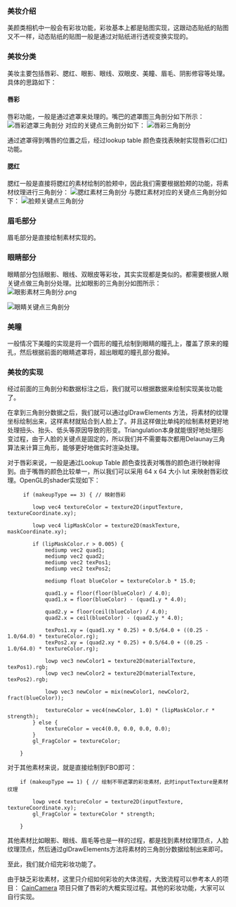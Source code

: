 ### 美妆介绍
美颜类相机中一般会有彩妆功能，彩妆基本上都是贴图实现，这跟动态贴纸的贴图又不一样，动态贴纸的贴图一般是通过对贴纸进行透视变换实现的。

### 美妆分类
美妆主要包括唇彩、腮红、眼影、眼线、双眼皮、美瞳、眉毛、阴影修容等处理。具体的思路如下：

#### 唇彩
唇彩功能，一般是通过遮罩来处理的。嘴巴的遮罩图三角剖分如下所示：
![唇彩遮罩三角剖分](https://upload-images.jianshu.io/upload_images/2103804-f3fa2a876b1e2fc8.png?imageMogr2/auto-orient/strip%7CimageView2/2/w/1240)
对应的关键点三角剖分如下：
![唇彩三角剖分](https://upload-images.jianshu.io/upload_images/2103804-35c53994bac8c88f.jpg?imageMogr2/auto-orient/strip%7CimageView2/2/w/1240)

通过遮罩得到嘴唇的位置之后，经过lookup table 颜色查找表映射实现唇彩(口红)功能。

#### 腮红
腮红一般是直接将腮红的素材绘制的脸颊中，因此我们需要根据脸颊的功能，将素材纹理进行三角剖分：
![腮红素材三角剖分](https://upload-images.jianshu.io/upload_images/2103804-4f5f00f176135d85.png?imageMogr2/auto-orient/strip%7CimageView2/2/w/1240)
与腮红素材对应的关键点三角剖分如下：
![脸颊关键点三角剖分](https://upload-images.jianshu.io/upload_images/2103804-9511642f4a41c394.jpg?imageMogr2/auto-orient/strip%7CimageView2/2/w/1240)

### 眉毛部分
眉毛部分是直接绘制素材实现的。

### 眼睛部分
眼睛部分包括眼影、眼线、双眼皮等彩妆，其实实现都是类似的。都需要根据人眼关键点做三角剖分处理。比如眼影的三角剖分如图所示：
![眼影素材三角剖分.png](https://upload-images.jianshu.io/upload_images/2103804-65fb449e82b66e77.png?imageMogr2/auto-orient/strip%7CimageView2/2/w/1240)

![眼睛关键点三角剖分](https://upload-images.jianshu.io/upload_images/2103804-217aa99a6dffa007.jpg?imageMogr2/auto-orient/strip%7CimageView2/2/w/1240)

### 美瞳
一般情况下美瞳的实现是将一个圆形的瞳孔绘制到眼睛的瞳孔上，覆盖了原来的瞳孔，然后根据前面的眼睛遮罩将，超出眼眶的瞳孔部分裁掉。

### 美妆的实现
经过前面的三角剖分和数据标注之后，我们就可以根据数据来绘制实现美妆功能了。

在拿到三角剖分数据之后，我们就可以通过glDrawElements 方法，将素材的纹理坐标绘制出来，这样素材就贴合到人脸上了。并且这样做比单纯的绘制素材更好地处理扭头、抬头、低头等原因导致的形变。Triangulation本身就能很好地处理形变过程，由于人脸的关键点是固定的，所以我们并不需要每次都用Delaunay三角算法来计算三角形，能够更好地做实时渲染处理。

对于唇彩来说，一般是通过Lookup Table 颜色查找表对嘴唇的颜色进行映射得到。由于嘴唇的颜色比较单一，所以我们可以采用 64 x 64 大小 lut 来映射唇彩纹理。OpenGL的shader实现如下：
```
     if (makeupType == 3) { // 映射唇彩

        lowp vec4 textureColor = texture2D(inputTexture, textureCoordinate.xy);

        lowp vec4 lipMaskColor = texture2D(maskTexture, maskCoordinate.xy);

        if (lipMaskColor.r > 0.005) {
            mediump vec2 quad1;
            mediump vec2 quad2;
            mediump vec2 texPos1;
            mediump vec2 texPos2;

            mediump float blueColor = textureColor.b * 15.0;

            quad1.y = floor(floor(blueColor) / 4.0);
            quad1.x = floor(blueColor) - (quad1.y * 4.0);

            quad2.y = floor(ceil(blueColor) / 4.0);
            quad2.x = ceil(blueColor) - (quad2.y * 4.0);

            texPos1.xy = (quad1.xy * 0.25) + 0.5/64.0 + ((0.25 - 1.0/64.0) * textureColor.rg);
            texPos2.xy = (quad2.xy * 0.25) + 0.5/64.0 + ((0.25 - 1.0/64.0) * textureColor.rg);

            lowp vec3 newColor1 = texture2D(materialTexture, texPos1).rgb;
            lowp vec3 newColor2 = texture2D(materialTexture, texPos2).rgb;

            lowp vec3 newColor = mix(newColor1, newColor2, fract(blueColor));

            textureColor = vec4(newColor, 1.0) * (lipMaskColor.r * strength);
        } else {
            textureColor = vec4(0.0, 0.0, 0.0, 0.0);
        }
        gl_FragColor = textureColor;

    }
```
对于其他素材来说，就是直接绘制到FBO即可：
```
    if (makeupType == 1) { // 绘制不带遮罩的彩妆素材，此时inputTexture是素材纹理

        lowp vec4 textureColor = texture2D(inputTexture, textureCoordinate.xy);
        gl_FragColor = textureColor * strength;

    }
```
其他素材比如眼影、眼线、眉毛等也是一样的过程，都是找到素材纹理顶点，人脸纹理顶点，然后通过glDrawElements方法将素材的三角剖分数据绘制出来即可。

至此，我们就介绍完彩妆功能了。

由于缺乏彩妆素材，这里只介绍如何彩妆的大体流程，大致流程可以参考本人的项目：
[CainCamera](https://github.com/CainKernel/CainCamera)
项目只做了唇彩的大概实现过程。其他的彩妆功能，大家可以自行实现。
